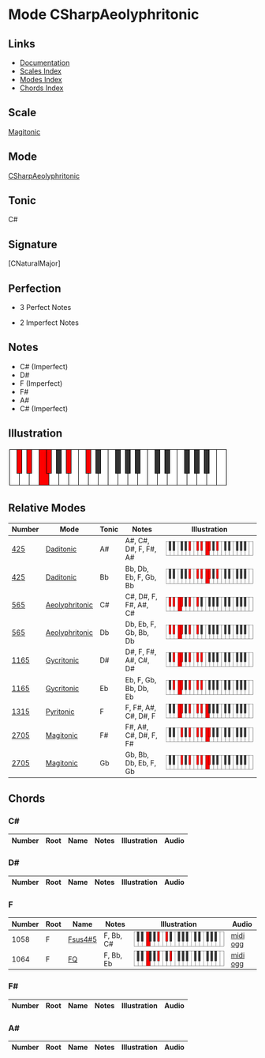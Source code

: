 # Mode CSharpAeolyphritonic

## Links

- [Documentation](index.md)
- [Scales Index](Scales.md)
- [Modes Index](Modes.md)
- [Chords Index](Chords.md)

## Scale

[Magitonic](ScaleMagitonic.md)

## Mode

[CSharpAeolyphritonic](ModeCSharpAeolyphritonic.md)

## Tonic

C#

## Signature

[CNaturalMajor]

## Perfection

 - 3 Perfect Notes

 - 2 Imperfect Notes

## Notes

- C# (Imperfect)
- D#
- F (Imperfect)
- F#
- A#
- C# (Imperfect)

## Illustration

![CSharpAeolyphritonic](ModeCSharpAeolyphritonic.png)

## Relative Modes

| Number | Mode | Tonic | Notes | Illustration |
|--------|------|-------|-------|--------------|
| [425](https://ianring.com/musictheory/scales/425) | [Daditonic](ModeDaditonic.md) | A# | A#, C#, D#, F, F#, A# | ![ASharpDaditonic](ModeASharpDaditonic.png) |
| [425](https://ianring.com/musictheory/scales/425) | [Daditonic](ModeDaditonic.md) | Bb | Bb, Db, Eb, F, Gb, Bb | ![BFlatDaditonic](ModeBFlatDaditonic.png) |
| [565](https://ianring.com/musictheory/scales/565) | [Aeolyphritonic](ModeAeolyphritonic.md) | C# | C#, D#, F, F#, A#, C# | ![CSharpAeolyphritonic](ModeCSharpAeolyphritonic.png) |
| [565](https://ianring.com/musictheory/scales/565) | [Aeolyphritonic](ModeAeolyphritonic.md) | Db | Db, Eb, F, Gb, Bb, Db | ![DFlatAeolyphritonic](ModeDFlatAeolyphritonic.png) |
| [1165](https://ianring.com/musictheory/scales/1165) | [Gycritonic](ModeGycritonic.md) | D# | D#, F, F#, A#, C#, D# | ![DSharpGycritonic](ModeDSharpGycritonic.png) |
| [1165](https://ianring.com/musictheory/scales/1165) | [Gycritonic](ModeGycritonic.md) | Eb | Eb, F, Gb, Bb, Db, Eb | ![EFlatGycritonic](ModeEFlatGycritonic.png) |
| [1315](https://ianring.com/musictheory/scales/1315) | [Pyritonic](ModePyritonic.md) | F | F, F#, A#, C#, D#, F | ![FNaturalPyritonic](ModeFNaturalPyritonic.png) |
| [2705](https://ianring.com/musictheory/scales/2705) | [Magitonic](ModeMagitonic.md) | F# | F#, A#, C#, D#, F, F# | ![FSharpMagitonic](ModeFSharpMagitonic.png) |
| [2705](https://ianring.com/musictheory/scales/2705) | [Magitonic](ModeMagitonic.md) | Gb | Gb, Bb, Db, Eb, F, Gb | ![GFlatMagitonic](ModeGFlatMagitonic.png) |

## Chords

### C#

| Number | Root | Name | Notes | Illustration | Audio |
|--------|------|------|-------|--------------|-------|

### D#

| Number | Root | Name | Notes | Illustration | Audio |
|--------|------|------|-------|--------------|-------|

### F

| Number | Root | Name | Notes | Illustration | Audio |
|--------|------|------|-------|--------------|-------|
| 1058 | F | [Fsus4#5](ChordFNaturalSuspendedFourthSharpFifth.md) | F, Bb, C# | ![Fsus4#5](ChordFNaturalSuspendedFourthSharpFifthRootPosition.png) | [midi](ChordFNaturalSuspendedFourthSharpFifthRootPosition.mid) [ogg](ChordFNaturalSuspendedFourthSharpFifthRootPosition.ogg) |
| 1064 | F | [FQ](ChordFNaturalQuartal.md) | F, Bb, Eb | ![FQ](ChordFNaturalQuartalRootPosition.png) | [midi](ChordFNaturalQuartalRootPosition.mid) [ogg](ChordFNaturalQuartalRootPosition.ogg) |

### F#

| Number | Root | Name | Notes | Illustration | Audio |
|--------|------|------|-------|--------------|-------|

### A#

| Number | Root | Name | Notes | Illustration | Audio |
|--------|------|------|-------|--------------|-------|


